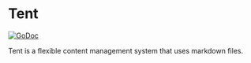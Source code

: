 # Tent
[![GoDoc](https://godoc.org/github.com/go-tent/tent?status.svg)](https://godoc.org/github.com/go-tent/tent)

Tent is a flexible content management system that uses markdown files.